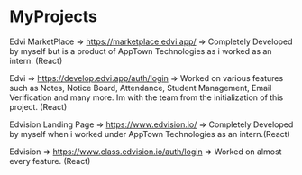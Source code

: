 # MyProjects

Edvi MarketPlace => https://marketplace.edvi.app/ => Completely Developed by myself but is a product of AppTown Technologies as i worked as an intern. (React)

Edvi => https://develop.edvi.app/auth/login => Worked on various features such as Notes, Notice Board, Attendance, Student Management, Email Verification and many more. Im with the team from the initialization of this project. (React)

Edvision Landing Page => https://www.edvision.io/ => Completely Developed by myself when i worked under AppTown Technologies as an intern.(React)

Edvision => https://www.class.edvision.io/auth/login => Worked on almost every feature. (React)
